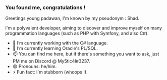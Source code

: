 ### You found me, congratulations !

Greetings young padawan, I'm known by my pseudonym : Shad.

I'm a polyvalent developer, aiming to discover and improve myself on many programmation languages (such as PHP with Symfony, and also C#).

- 🔭 I’m currently working with the C# language.
- 🌱 I’m currently learning Oracle's PL/SQL.
- 📫 You can find me here, but if there's something you want to ask, just PM me on Discord @ My5tic4l#3237.
- 😄 Pronouns: he/him.
- ⚡ Fun fact: I'm stubborn (whoops !).
